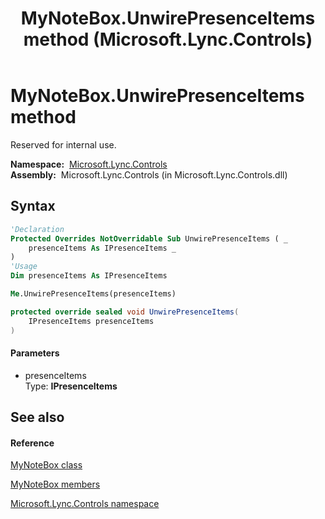 ﻿---
title: MyNoteBox.UnwirePresenceItems method  (Microsoft.Lync.Controls)
TOCTitle: 'UnwirePresenceItems method '
ms:assetid: M:Microsoft.Lync.Controls.MyNoteBox.UnwirePresenceItems(Microsoft.Lync.Controls.Internal.Model.IPresenceItems)_DI_3_UC_OCS14MrefLyncWPF
ms:mtpsurl: https://msdn.microsoft.com/en-us/library/microsoft.lync.controls.mynotebox.unwirepresenceitems(v=office.15)
ms:contentKeyID: 48599997
ms.date: 07/28/2014
mtps_version: v=office.15
f1_keywords:
- Microsoft.Lync.Controls.MyNoteBox.UnwirePresenceItems
dev_langs:
- CSharp
- JScript
- VB
- other
---

# MyNoteBox.UnwirePresenceItems method

Reserved for internal use.

**Namespace:**  [Microsoft.Lync.Controls](microsoft-lync-controls-namespace_1.md)  
**Assembly:**  Microsoft.Lync.Controls (in Microsoft.Lync.Controls.dll)

## Syntax

``` vb
'Declaration
Protected Overrides NotOverridable Sub UnwirePresenceItems ( _
    presenceItems As IPresenceItems _
)
'Usage
Dim presenceItems As IPresenceItems

Me.UnwirePresenceItems(presenceItems)
```

``` csharp
protected override sealed void UnwirePresenceItems(
    IPresenceItems presenceItems
)
```

#### Parameters

  - presenceItems  
    Type: **IPresenceItems**  

## See also

#### Reference

[MyNoteBox class](mynotebox-class-microsoft-lync-controls_1.md)

[MyNoteBox members](mynotebox-members-microsoft-lync-controls_1.md)

[Microsoft.Lync.Controls namespace](microsoft-lync-controls-namespace_1.md)

